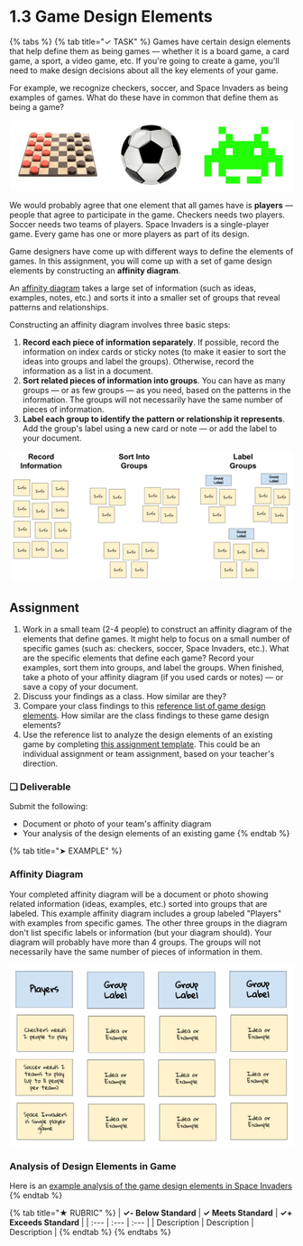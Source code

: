 # 1.3 Game Design Elements

{% tabs %}
{% tab title="✓ TASK" %}
Games have certain design elements that help define them as being games — whether it is a board game, a card game, a sport, a video game, etc. If you're going to create a game, you'll need to make design decisions about all the key elements of your game.

For example, we recognize checkers, soccer, and Space Invaders as being examples of games. What do these have in common that define them as being a game?

![](../assets/checkers-soccer-invaders.jpg)

We would probably agree that one element that all games have is **players** — people that agree to participate in the game. Checkers needs two players. Soccer needs two teams of players. Space Invaders is a single-player game. Every game has one or more players as part of its design.

Game designers have come up with different ways to define the elements of games. In this assignment, you will come up with a set of game design elements by constructing an **affinity diagram**.

An [affinity diagram](https://uxdict.io/design-thinking-methods-affinity-diagrams-357bd8671ad4) takes a large set of information \(such as ideas, examples, notes, etc.\) and sorts it into a smaller set of groups that reveal patterns and relationships.

Constructing an affinity diagram involves three basic steps:

1. **Record each piece of information separately**. If possible, record the information on index cards or sticky notes \(to make it easier to sort the ideas into groups and label the groups\). Otherwise, record the information as a list in a document.
2. **Sort related pieces of information into groups**. You can have as many groups — or as few groups — as you need, based on the patterns in the information. The groups will not necessarily have the same number of pieces of information.
3. **Label each group to identify the pattern or relationship it represents**. Add the group's label using a new card or note — or add the label to your document.

![](../assets/affinity-diagram-process.png)

## Assignment

1. Work in a small team \(2-4 people\) to construct an affinity diagram of the elements that define games. It might help to focus on a small number of specific games \(such as:  checkers, soccer, Space Invaders, etc.\). What are the specific elements that define each game? Record your examples, sort them into groups, and label the groups. When finished, take a photo of your affinity diagram \(if you used cards or notes\) — or save a copy of your document.
2. Discuss your findings as a class. How similar are they?
3. Compare your class findings to this [reference list of game design elements](https://drive.google.com/open?id=1bUkdyClNAGLFySKMruNOeGyqbKr3Byjk). How similar are the class findings to these game design elements?
4. Use the reference list to analyze the design elements of an existing game by completing [this assignment template](https://drive.google.com/open?id=1K67FfiGbvtP5YMASqr2rnMXd1LKlR31lT6IiVBMhK-o). This could be an individual assignment or team assignment, based on your teacher's direction.

### **❏ Deliverable**

Submit the following:

* Document or photo of your team's affinity diagram
* Your analysis of the design elements of an existing game
{% endtab %}

{% tab title="➤ EXAMPLE" %}
### Affinity Diagram

Your completed affinity diagram will be a document or photo showing related information \(ideas, examples, etc.\) sorted into groups that are labeled. This example affinity diagram includes a group labeled "Players" with examples from specific games. The other three groups in the diagram don't list specific labels or information \(but your diagram should\).  Your diagram will probably have more than 4 groups. The groups will not necessarily have the same number of pieces of information in them.

![Affinity Diagram \(incomplete\)](../assets/affinity-diagram-example.png)

### Analysis of Design Elements in Game

Here is an [example analysis of the game design elements in Space Invaders](https://drive.google.com/open?id=1D_0ZdLoE6JDqm-rKZH79UGnvxLs6O0SZ)
{% endtab %}

{% tab title="★ RUBRIC" %}
| **✓- Below Standard** | **✓ Meets Standard** | **✓+ Exceeds Standard** |
| :--- | :--- | :--- |
| Description | Description | Description |
{% endtab %}
{% endtabs %}

